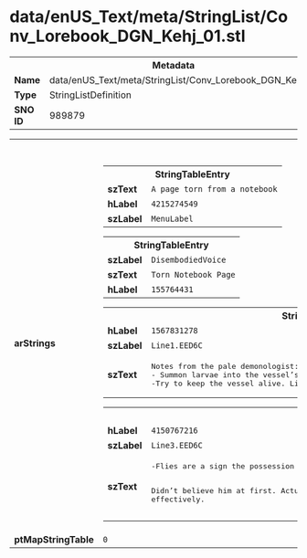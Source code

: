 <h1>data/enUS_Text/meta/StringList/Conv_Lorebook_DGN_Kehj_01.stl</h1><table><tr><th colspan="100%">Metadata</th></tr><tr><td><b>Name</b></td><td>data/enUS_Text/meta/StringList/Conv_Lorebook_DGN_Kehj_01.stl</td></tr><tr><td><b>Type</b></td><td>StringListDefinition</td></tr><tr><td><b>SNO ID</b></td><td>989879</td></tr></table>

<table><tr><th colspan="100%">Fields</th></tr><tr><td><b>arStrings</b></td><td><table><tr><th colspan="100%">StringTableEntry</th></tr><tr><td><b>szText</b></td><td><code>A page torn from a notebook</code></td></tr><tr><td><b>hLabel</b></td><td><code>4215274549</code></td></tr><tr><td><b>szLabel</b></td><td><code>MenuLabel</code></td></tr></table>


<table><tr><th colspan="100%">StringTableEntry</th></tr><tr><td><b>szLabel</b></td><td><code>DisembodiedVoice</code></td></tr><tr><td><b>szText</b></td><td><code>Torn Notebook Page</code></td></tr><tr><td><b>hLabel</b></td><td><code>155764431</code></td></tr></table>


<table><tr><th colspan="100%">StringTableEntry</th></tr><tr><td><b>hLabel</b></td><td><code>1567831278</code></td></tr><tr><td><b>szLabel</b></td><td><code>Line1.EED6C</code></td></tr><tr><td><b>szText</b></td><td><pre>Notes from the pale demonologist: 
- Summon larvae into the vessel’s stomach. They will lay the grounds for the nest. 
-Try to keep the vessel alive. Living flesh is better fuel for manifesting the demon.</pre></td></tr></table>


<table><tr><th colspan="100%">StringTableEntry</th></tr><tr><td><b>hLabel</b></td><td><code>4150767216</code></td></tr><tr><td><b>szLabel</b></td><td><code>Line3.EED6C</code></td></tr><tr><td><b>szText</b></td><td><pre>-Flies are a sign the possession has taken hold. The vessel can be unbound at this point, and the demon bent to your will through binding rituals. 

Didn’t believe him at first. Actually works, quite effectively.</pre></td></tr></table>


</td></tr><tr><td><b>ptMapStringTable</b></td><td><code>0</code></td></tr></table>

